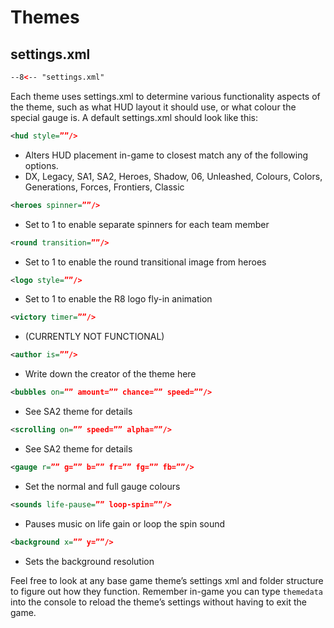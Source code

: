 # Themes
## settings.xml

```xml title="settings.xml" linenums="1"
--8<-- "settings.xml"
```
Each theme uses settings.xml to determine various functionality aspects of the theme, such as what HUD layout it should use, or what colour the special gauge is. A default settings.xml should look like this:
``` xml
<hud style=””/>
```

* Alters HUD placement in-game to closest match any of the following options.
* DX, Legacy, SA1, SA2, Heroes, Shadow, 06, Unleashed, Colours, Colors, Generations, Forces, Frontiers, Classic

``` xml
<heroes spinner=””/>
```

*  Set to 1 to enable separate spinners for each team member

``` xml
<round transition=””/> 
```

* Set to 1 to enable the round transitional image from heroes

``` xml
<logo style=””/> 
```

* Set to 1 to enable the R8 logo fly-in animation

``` xml
<victory timer=””/> 
```

* (CURRENTLY NOT FUNCTIONAL)

``` xml
<author is=””/> 
```

* Write down the creator of the theme here

``` xml
<bubbles on=”” amount=”” chance=”” speed=””/> 
```

* See SA2 theme for details

``` xml
<scrolling on=”” speed=”” alpha=””/> 
```

* See SA2 theme for details

``` xml
<gauge r=”” g=”” b=”” fr=”” fg=”” fb=””/>
``` 

 * Set the normal and full gauge colours

``` xml
<sounds life-pause=”” loop-spin=””/> 
```

* Pauses music on life gain or loop the spin sound

``` xml
<background x=”” y=””/>
``` 

* Sets the background resolution

Feel free to look at any base game theme’s settings xml and folder structure to figure out how they function. Remember in-game you can type `themedata` into the console to reload the theme’s settings without having to exit the game.
